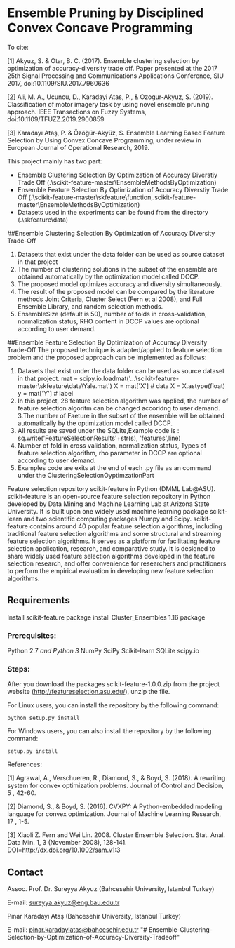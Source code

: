 Ensemble Pruning by Disciplined Convex Concave Programming
===============================
To cite:

[1] Akyuz, S.  &  Otar, B. C. (2017). Ensemble clustering selection by optimization of accuracy-diversity trade off. Paper presented at the 2017 25th Signal Processing and Communications Applications Conference, SIU 2017, doi:10.1109/SIU.2017.7960636 

[2] Ali, M. A., Ucuncu, D., Karadayi Atas, P., & Ozogur-Akyuz, S. (2019). Classification of motor imagery task by using novel ensemble pruning approach. IEEE Transactions on Fuzzy Systems, doi:10.1109/TFUZZ.2019.2900859

[3] Karadayı Ataş, P. & Özöğür-Akyüz, S. Ensemble Learning Based Feature Selection by Using Convex Concave Programming, under review in European Journal of Operational Research, 2019. 


This project mainly has two part:

- Ensemble Clustering Selection By Optimization of Accuracy Diverstiy Trade Off (.\scikit-feature-master\EnsembleMethodsByOptimization)
- Ensemble Feature Selection By   Optimization of Accuracy Diverstiy Trade Off (.\scikit-feature-master\skfeature\function,.scikit-feature-master\EnsembleMethodsByOptimization)
- Datasets used in the experiments can be found from the directory (.\skfeature\data)

##Ensemble Clustering Selection By Optimization of Accuracy Diversity Trade-Off
1.  Datasets that exist under the data folder can be used as source dataset in that project
2.    The number of clustering solutions in the subset of the ensemble are obtained automatically by the optimization model called DCCP.
3.    The proposed model optimizes accuracy and diversity simultaneously.
4.    The result of the proposed model can be compared by the literature methods Joint Criteria, Cluster Select (Fern et al 2008), and Full Ensemble Library, and random selection methods.
5.    EnsembleSize (default is 50), number of folds in cross-validation, normalization status, RHO content in DCCP values are optional according to user demand.

##Ensemble Feature Selection By   Optimization of Accuracy Diversity Trade-Off
The proposed technique is adapted/applied to feature selection problem and the proposed approach can be  implemented as follows:
1. Datasets that exist under the data folder can be used as source dataset in that project.
    mat = scipy.io.loadmat('...\scikit-feature-master\skfeature\data\Yale.mat')
    X = mat['X']  # data
    X = X.astype(float)
    y = mat['Y']  # label
2. In this project, 28 feature selection algorithm was applied, the number of feature selection algoritm can be changed accoridng to user demand.
3.The number of Faeture in the subset of the ensemble will be obtained automatically by the optimization model called DCCP.
4. All results are saved under the SQLite,Example code is :    sq.write('FeatureSelectionResults'+str(s), 'features',line)
5. Number of fold in cross validation, normalization status, Types of feature selection algorithm, rho parameter in DCCP are optional according to user demand.
6. Examples code are exits at the end of each .py file as an command under the ClusteringSelectionOyptimzationPart

Feature selection repository scikit-feature in Python (DMML Lab@ASU).
scikit-feature is an open-source feature selection repository in Python developed by Data Mining and Machine Learning Lab at Arizona State University. It is built upon one widely used machine learning package scikit-learn and two scientific computing packages Numpy and Scipy. scikit-feature contains around 40 popular feature selection algorithms, including traditional feature selection algorithms and some structural and streaming feature selection algorithms.
It serves as a platform for facilitating feature selection application, research, and comparative study. It is designed to share widely used feature selection algorithms developed in the feature selection research, and offer convenience for researchers and practitioners to perform the empirical evaluation in developing new feature selection algorithms.

## Requirements
Install scikit-feature package
install Cluster_Ensembles 1.16 package
### Prerequisites:
Python 2.7 *and Python 3*
NumPy
SciPy
Scikit-learn
SQLite
scipy.io

### Steps:
After you download  the packages
 scikit-feature-1.0.0.zip from the project website (http://featureselection.asu.edu/), unzip the file.

For Linux users, you can install the repository by the following command:

    python setup.py install

For Windows users, you can also install the repository by the following command:

    setup.py install

References:

[1] Agrawal, A., Verschueren, R., Diamond, S., & Boyd, S. (2018). A rewriting system for convex optimization problems. Journal of Control and Decision, 5 , 42-60.

[2] Diamond, S., & Boyd, S. (2016). CVXPY: A Python-embedded modeling language for convex optimization. Journal of Machine Learning Research, 17 , 1-5.

[3] Xiaoli Z. Fern and Wei Lin. 2008. Cluster Ensemble Selection. Stat. Anal. Data Min. 1, 3 (November 2008), 128-141. DOI=http://dx.doi.org/10.1002/sam.v1:3




## Contact
Assoc. Prof. Dr. Sureyya Akyuz (Bahcesehir University, Istanbul Turkey)

E-mail: sureyya.akyuz@eng.bau.edu.tr

Pınar Karadayı Ataş (Bahcesehir University, Istanbul Turkey)

E-mail: pinar.karadayiatas@bahcesehir.edu.tr
"# Ensemble-Clustering-Selection-by-Optimization-of-Accuracy-Diversity-Tradeoff"
